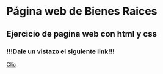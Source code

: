 # Página web de Bienes Raices

## Ejercicio de pagina web con html y css

### !!!Dale un vistazo el siguiente link!!!

[Clic](https://serene-mclean-2d198f.netlify.app)